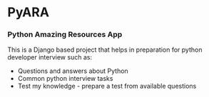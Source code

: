 # PyARA
### Python Amazing Resources App

This is a Django based project that helps in preparation for python developer interview such as:

- Questions and answers about Python
- Common python interview tasks
- Test my knowledge - prepare a test from available questions
